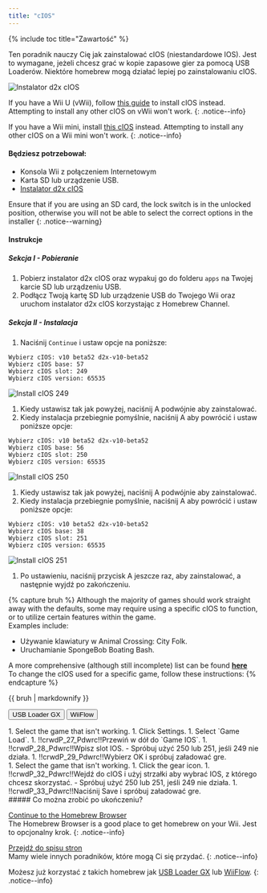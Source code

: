 ```yaml
---
title: "cIOS"
---
```


{% include toc title="Zawartość" %}

Ten poradnik nauczy Cię jak zainstalować cIOS (niestandardowe IOS). Jest to wymagane, jeżeli chcesz grać w kopie zapasowe gier za pomocą USB Loaderów. Niektóre homebrew mogą działać lepiej po zainstalowaniu cIOS.

![Instalator d2x cIOS](/images/cios/cIOS.png)

If you have a Wii U (vWii), follow [this guide](https://wiiu.hacks.guide/#/vwii-modding) to install cIOS instead. Attempting to install any other cIOS on vWii won't work.
{: .notice--info}

If you have a Wii mini, install [this cIOS](cios-mini) instead. Attempting to install any other cIOS on a Wii mini won't work.
{: .notice--info}

#### Będziesz potrzebował:

* Konsola Wii z połączeniem Internetowym
* Karta SD lub urządzenie USB.
* [Instalator d2x cIOS](/assets/files/d2x-cIOS-Installer-Wii.zip)

Ensure that if you are using an SD card, the lock switch is in the unlocked position, otherwise you will not be able to select the correct options in the installer
{: .notice--warning}

#### Instrukcje

##### Sekcja I - Pobieranie

1. Pobierz instalator d2x cIOS oraz wypakuj go do folderu `apps` na Twojej karcie SD lub urządzeniu USB.
1. Podłącz Twoją kartę SD lub urządzenie USB do Twojego Wii oraz uruchom instalator d2x cIOS korzystając z Homebrew Channel.

##### Sekcja II - Instalacja

1. Naciśnij `Continue` i ustaw opcje na poniższe:
```
Wybierz cIOS: v10 beta52 d2x-v10-beta52
Wybierz cIOS base: 57
Wybierz cIOS slot: 249
Wybierz cIOS version: 65535
```
![Install cIOS 249](/images/cios/Install249.png)
1. Kiedy ustawisz tak jak powyżej, naciśnij A podwójnie aby zainstalować.
1. Kiedy instalacja przebiegnie pomyślnie, naciśnij A aby powrócić i ustaw poniższe opcje:
```
Wybierz cIOS: v10 beta52 d2x-v10-beta52
Wybierz cIOS base: 56
Wybierz cIOS slot: 250
Wybierz cIOS version: 65535
```
![Install cIOS 250](/images/cios/Install250.png)
1. Kiedy ustawisz tak jak powyżej, naciśnij A podwójnie aby zainstalować.
1. Kiedy instalacja przebiegnie pomyślnie, naciśnij A aby powrócić i ustaw poniższe opcje:
```
Wybierz cIOS: v10 beta52 d2x-v10-beta52
Wybierz cIOS base: 38
Wybierz cIOS slot: 251
Wybierz cIOS version: 65535
```
![Install cIOS 251](/images/cios/Install251.png)
1. Po ustawieniu, naciśnij przycisk A jeszcze raz, aby zainstalować, a następnie wyjdź po zakończeniu.

{% capture bruh %}
Although the majority of games should work straight away with the defaults, some may require using a specific cIOS to function, or to utilize certain features within the game.<br> Examples include:
* Używanie klawiatury w Animal Crossing: City Folk.
* Uruchamianie SpongeBob Boating Bash.

A more comprehensive (although still incomplete) list can be found [**here**](https://wiki.gbatemp.net/wiki/Wii_cIOS_base_Compatibility_List)<br> To change the cIOS used for a specific game, follow these instructions:
{% endcapture %}
<div class="notice--warning">{{ bruh | markdownify }}</div>

<button class="tablinks btn btn--large btn--primary" id="defaultOpen" onclick="openTab(event, 'usbloadergx')">USB Loader GX</button>
<button class="tablinks btn btn--large btn--info" onclick="openTab(event, 'wiiflow')">WiiFlow</button>

<div id="usbloadergx" class="blanktabcontent" markdown="1">
1. Select the game that isn't working.
1. Click Settings.
1. Select `Game Load`.
1. !!crwdP_27_Pdwrc!!Przewiń w dół do `Game IOS`.
1. !!crwdP_28_Pdwrc!!Wpisz slot IOS.
    - Spróbuj użyć 250 lub 251, jeśli 249 nie działa.
1. !!crwdP_29_Pdwrc!!Wybierz OK i spróbuj załadować gre.
</div>
<div id="wiiflow" class="blanktabcontent" markdown="1">
1. Select the game that isn't working.
1. Click the gear icon.
1. !!crwdP_32_Pdwrc!!Wejdź do cIOS i użyj strzałki aby wybrać IOS, z którego chcesz skorzystać.
    - Spróbuj użyć 250 lub 251, jeśli 249 nie działa.
1. !!crwdP_33_Pdwrc!!Naciśnij Save i spróbuj załadować gre.
</div>
##### Co można zrobić po ukończeniu?

[Continue to the Homebrew Browser](hbb)<br> The Homebrew Browser is a good place to get homebrew on your Wii. Jest to opcjonalny krok.
{: .notice--info}

[Przejdź do spisu stron](site-navigation)<br> Mamy wiele innych poradników, które mogą Ci się przydać.
{: .notice--info}

Możesz już korzystać z takich homebrew jak [USB Loader GX](usbloadergx) lub [WiiFlow](wiiflow).
{: .notice--info}

<script>
    let tabcontent = document.getElementsByClassName("blanktabcontent");
    let tablinks = document.getElementsByClassName("tablinks");

    function openTab(evt, tabName) {
        let element;

        for (element of tabcontent) {
            element.style.display = "none";
        }

        for (element of tablinks) {
            element.className = element.className.replace("btn--primary", "btn--info");
            if (!element.className.includes('btn--info'))
                element.className += " btn--info";
        }

        document.getElementById(tabName).style.display = "block";
        evt.currentTarget.className = evt.currentTarget.className.replace("btn--info", "btn--primary");
    }

    // Get the element with id="defaultOpen" and click on it
    document.getElementById("defaultOpen").click();
</script>
